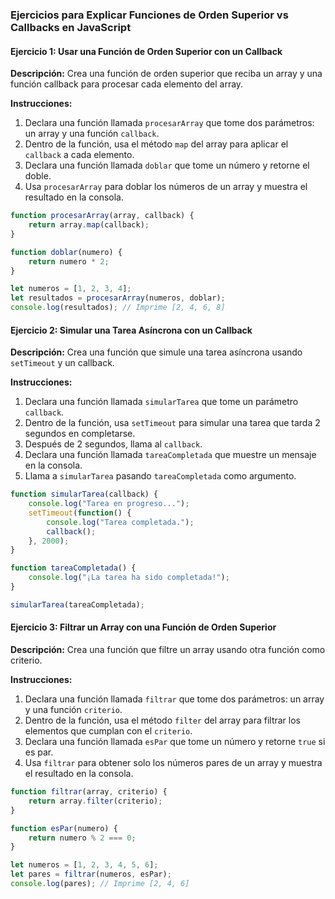 ### Ejercicios para Explicar Funciones de Orden Superior vs Callbacks en JavaScript

#### Ejercicio 1: Usar una Función de Orden Superior con un Callback
**Descripción:**
Crea una función de orden superior que reciba un array y una función callback para procesar cada elemento del array.

**Instrucciones:**
1. Declara una función llamada `procesarArray` que tome dos parámetros: un array y una función `callback`.
2. Dentro de la función, usa el método `map` del array para aplicar el `callback` a cada elemento.
3. Declara una función llamada `doblar` que tome un número y retorne el doble.
4. Usa `procesarArray` para doblar los números de un array y muestra el resultado en la consola.

```javascript
function procesarArray(array, callback) {
    return array.map(callback);
}

function doblar(numero) {
    return numero * 2;
}

let numeros = [1, 2, 3, 4];
let resultados = procesarArray(numeros, doblar);
console.log(resultados); // Imprime [2, 4, 6, 8]
```

#### Ejercicio 2: Simular una Tarea Asíncrona con un Callback
**Descripción:**
Crea una función que simule una tarea asíncrona usando `setTimeout` y un callback.

**Instrucciones:**
1. Declara una función llamada `simularTarea` que tome un parámetro `callback`.
2. Dentro de la función, usa `setTimeout` para simular una tarea que tarda 2 segundos en completarse.
3. Después de 2 segundos, llama al `callback`.
4. Declara una función llamada `tareaCompletada` que muestre un mensaje en la consola.
5. Llama a `simularTarea` pasando `tareaCompletada` como argumento.

```javascript
function simularTarea(callback) {
    console.log("Tarea en progreso...");
    setTimeout(function() {
        console.log("Tarea completada.");
        callback();
    }, 2000);
}

function tareaCompletada() {
    console.log("¡La tarea ha sido completada!");
}

simularTarea(tareaCompletada);
```

#### Ejercicio 3: Filtrar un Array con una Función de Orden Superior
**Descripción:**
Crea una función que filtre un array usando otra función como criterio.

**Instrucciones:**
1. Declara una función llamada `filtrar` que tome dos parámetros: un array y una función `criterio`.
2. Dentro de la función, usa el método `filter` del array para filtrar los elementos que cumplan con el `criterio`.
3. Declara una función llamada `esPar` que tome un número y retorne `true` si es par.
4. Usa `filtrar` para obtener solo los números pares de un array y muestra el resultado en la consola.

```javascript
function filtrar(array, criterio) {
    return array.filter(criterio);
}

function esPar(numero) {
    return numero % 2 === 0;
}

let numeros = [1, 2, 3, 4, 5, 6];
let pares = filtrar(numeros, esPar);
console.log(pares); // Imprime [2, 4, 6]
```

